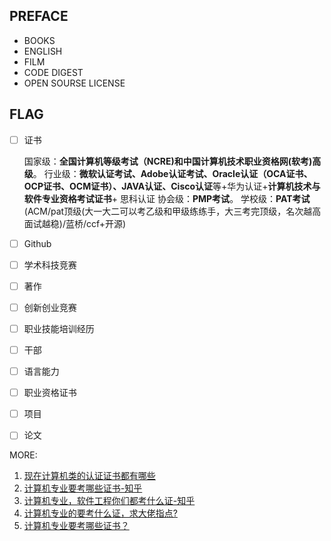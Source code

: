 ## PREFACE
- BOOKS
- ENGLISH 
- FILM
- CODE DIGEST
- OPEN SOURSE LICENSE

## FLAG
- [ ] 证书
  
   国家级：**全国计算机等级考试（NCRE)**和**中国计算机技术职业资格网(软考)高级**。
   行业级：**微软认证考试、Adobe认证考试、Oracle认证（OCA证书、OCP证书、OCM证书）、JAVA认证、Cisco认证**等+华为认证+**计算机技术与软件专业资格考试证书**+   思科认证
   协会级：**PMP考试**。
   学校级：**PAT考试**(ACM/pat顶级(大一大二可以考乙级和甲级练练手，大三考完顶级，名次越高面试越稳)/蓝桥/ccf+开源)   
- [ ] Github
- [ ] 学术科技竞赛
- [ ] 著作
- [ ] 创新创业竞赛
- [ ] 职业技能培训经历
- [ ] 干部
- [ ] 语言能力
- [ ] 职业资格证书
- [ ] 项目
- [ ] 论文

MORE: 
1. [现在计算机类的认证证书都有哪些](https://www.zhihu.com/question/355299283/answer/890252154)
2. [计算机专业要考哪些证书-知乎](https://zhuanlan.zhihu.com/p/76718362)
3. [计算机专业，软件工程你们都考什么证-知乎](https://www.zhihu.com/question/20298369/answer/26587839)
4. [计算机专业的要考什么证，求大佬指点? ](https://www.zhihu.com/question/328603760/answer/710720538)
5. [计算机专业要考哪些证书？](https://zhuanlan.zhihu.com/p/76718362)
